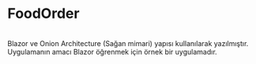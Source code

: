 # FoodOrder
<br>
Blazor ve Onion Architecture (Sağan mimari) yapısı kullanılarak yazılmıştır. Uygulamanın amacı Blazor öğrenmek için örnek bir uygulamadır.
